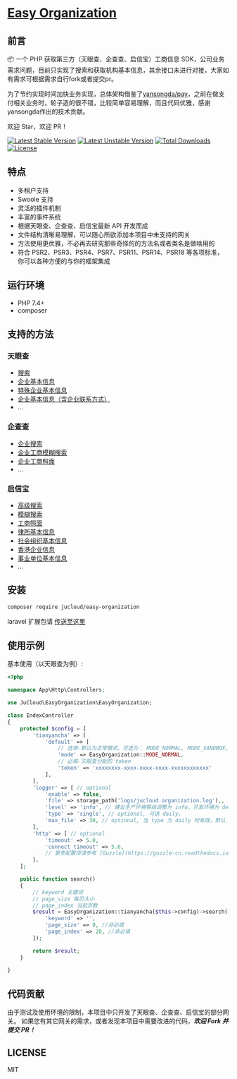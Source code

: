 # [Easy Organization](https://github.com/jucloud/easy-organization)

## 前言

📦 一个 PHP 获取第三方（天眼查、企查查、启信宝）工商信息 SDK，公司业务需求问题，目前只实现了搜索和获取机构基本信息，其余接口未进行对接，大家如有需求可根据需求自行fork或者提交pr。

为了节约实现时间加快业务实现，总体架构借鉴了[yansongda/pay](https://github.com/yansongda/pay)，之前在做支付相关业务时，轮子造的很不错，比较简单容易理解，而且代码优雅，感谢yansongda作出的技术贡献。

欢迎 Star，欢迎 PR！


[![Latest Stable Version](https://poser.pugx.org/jucloud/easy-organization/v/stable.svg)](https://packagist.org/packages/jucloud/easy-organization)
[![Latest Unstable Version](https://poser.pugx.org/jucloud/easy-organization/v/unstable.svg)](https://packagist.org/packages/jucloud/easy-organization)
[![Total Downloads](https://poser.pugx.org/jucloud/easy-organization/downloads)](https://packagist.org/packages/jucloud/easy-organization)
[![License](https://poser.pugx.org/jucloud/easy-organization/license)](https://packagist.org/packages/jucloud/easy-organization)



## 特点

- 多租户支持
- Swoole 支持
- 灵活的插件机制
- 丰富的事件系统
- 根据天眼查、企查查、启信宝最新 API 开发而成
- 文件结构清晰易理解，可以随心所欲添加本项目中未支持的网关
- 方法使用更优雅，不必再去研究那些奇怪的的方法名或者类名是做啥用的
- 符合 PSR2、PSR3、PSR4、PSR7、PSR11、PSR14、PSR18 等各项标准，你可以各种方便的与你的框架集成

## 运行环境
- PHP 7.4+
- composer

## 支持的方法

### 天眼查

- [搜索](https://open.tianyancha.com/open/816)
- [企业基本信息](https://open.tianyancha.com/open/817)
- [特殊企业基本信息](https://open.tianyancha.com/open/1117)
- [企业基本信息（含企业联系方式）](https://open.tianyancha.com/open/818)
- ...

### 企查查

- [企业搜索](https://openapi.qcc.com/dataApi/1027)
- [企业工商模糊搜索](https://openapi.qcc.com/dataApi/886)
- [企业工商照面](https://openapi.qcc.com/dataApi/410)
- ...


### 启信宝

- [高级搜索](https://data.qixin.com/api-detail?categoryId=1309333f837748bbafda78c9d02f40d8&apiId=1.2&from=qxb-c-api)
- [模糊搜索](https://data.qixin.com/api-detail?categoryId=1309333f837748bbafda78c9d02f40d8&apiId=1.31&from=qxb-c-api)
- [工商照面](https://data.qixin.com/api-detail?categoryId=27C4602EBB38429EK08QR7fy&apiId=1.41&from=qxb-c-api)
- [律所基本信息](https://data.qixin.com/api-detail?categoryId=27C4602EBB38429EK08QR7fy&apiId=35.2&from=qxb-c-api)
- [社会组织基本信息](https://data.qixin.com/api-detail?categoryId=27C4602EBB38429EK08QR7fy&apiId=36.2&from=qxb-c-api)
- [香港企业信息](https://data.qixin.com/api-detail?categoryId=27C4602EBB38429EK08QR7fy&apiId=46.1&from=qxb-c-api)
- [事业单位基本信息](https://data.qixin.com/api-detail?categoryId=27C4602EBB38429EK08QR7fy&apiId=47.96&from=qxb-c-api)
- ...

## 安装

```bash
composer require jucloud/easy-organization
```

laravel 扩展包请 [传送至这里](https://github.com/jucloud/laravel-organization)

## 使用示例

基本使用（以天眼查为例）:

```php
<?php

namespace App\Http\Controllers;

use JuCloud\EasyOrganization\EasyOrganization;

class IndexController
{
    protected $config = [
        'tianyancha' => [
            'default' => [
                // 选填-默认为正常模式。可选为： MODE_NORMAL, MODE_SANDBOX, MODE_SERVICE
                'mode' => EasyOrganization::MODE_NORMAL,
                // 必填-天眼查分配的 token
                'token' => 'xxxxxxxx-xxxx-xxxx-xxxx-xxxxxxxxxxxx'
            ],       
        ],   
        'logger' => [ // optional
            'enable' => false,
            'file' => storage_path('logs/jucloud.organization.log'),,
            'level' => 'info', // 建议生产环境等级调整为 info，开发环境为 debug
            'type' => 'single', // optional, 可选 daily.
            'max_file' => 30, // optional, 当 type 为 daily 时有效，默认 30 天
        ],
        'http' => [ // optional
            'timeout' => 5.0,
            'connect_timeout' => 5.0,
            // 更多配置项请参考 [Guzzle](https://guzzle-cn.readthedocs.io/zh_CN/latest/request-options.html)
        ],
    ];

    public function search()
    {   
        // keyword 关键词
        // page_size 每页大小
        // page_index 当前页数
        $result = EasyOrganization::tianyancha($this->config)->search([
            'keyword' => '',
            'page_size' => 0, //非必填
            'page_index' => 20, //非必填
        ]);

        return $result;
    }

}
```

## 代码贡献

由于测试及使用环境的限制，本项目中只开发了天眼查、企查查、启信宝的部分网关。
如果您有其它网关的需求，或者发现本项目中需要改进的代码，**_欢迎 Fork 并提交 PR！_**

## LICENSE

MIT
